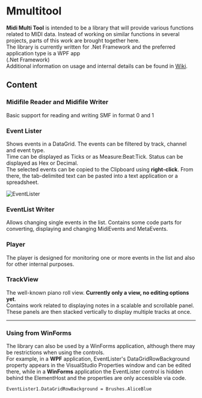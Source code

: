 # Mmultitool
**Midi Multi Tool** is intended to be a library that will provide various functions related to MIDI data. Instead of working on similar functions in several projects, parts of this work are brought together here.  
The library is currently written for .Net Framework and the preferred application type is a WPF app  
(.Net Framework)  
Additional information on usage and internal details can be found in [Wiki](https://github.com/operatortwo/Mmultitool/wiki).



## Content

### Midifile Reader and Midifile Writer
Basic support for reading and writing SMF in format 0 and 1

### Event Lister
Shows events in a DataGrid. The events can be filtered by track, channel and event type.  
Time can be displayed as Ticks or as Measure:Beat:Tick. Status can be displayed as Hex or Decimal.  
The selected events can be copied to the Clipboard using **right-click**. From there, the tab-delimited text can be pasted into a text application or a spreadsheet.  

![EventLister](https://github.com/operatortwo/Mmultitool/assets/88147904/0fed225d-97e5-405e-abbd-e15e66b7ce6a)

### EventList Writer
Allows changing single events in the list. Contains some code parts for converting, displaying and changing MidiEvents and MetaEvents.

### Player
The player is designed for monitoring one or more events in the list and also for other internal purposes.


### TrackView
The well-known piano roll view. **Currently only a view, no editing options yet**.  
Contains work related to displaying notes in a scalable and scrollable panel. These panels are then stacked vertically to display multiple tracks at once.

---
### Using from WinForms
The library can also be used by a WinForms application, although there may be restrictions when using the controls.  
For example, in a **WPF** application, EventLister's DataGridRowBackground property appears in the VisualStudio Properties window and can be edited there, 
while in a **WinForms** application the EventLister control is hidden behind the ElementHost and the properties are only accessible via code.  

```
EventLister1.DataGridRowBackground = Brushes.AliceBlue
```

